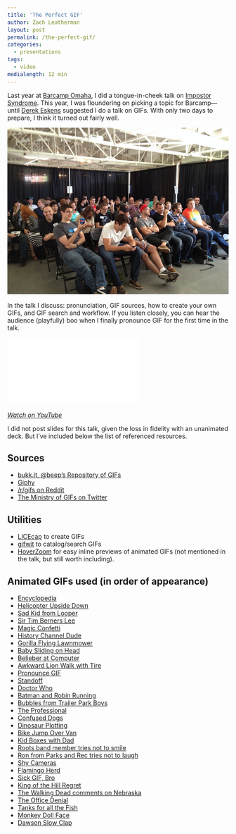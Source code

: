 ```yaml
---
title: 'The Perfect GIF'
author: Zach Leatherman
layout: post
permalink: /the-perfect-gif/
categories:
  - presentations
tags:
  - video
medialength: 12 min
---
```


Last year at [Barcamp Omaha](http://barcampomaha.org/), I did a tongue-in-cheek talk on [Impostor Syndrome](/web/impostor/). This year, I was floundering on picking a topic for Barcamp—until [Derek Eskens](https://twitter.com/snekse) suggested I do a talk on GIFs. With only two days to prepare, I think it turned out fairly well.

<img src="/web/img/posts/perfectgif.jpg">

In the talk I discuss: pronunciation, GIF sources, how to create your own GIFs, and GIF search and workflow. If you listen closely, you can hear the audience (playfully) boo when I finally pronounce GIF for the first time in the talk.

<div class="fluid-width-video-wrapper"><iframe src="//www.youtube.com/embed/6nGxIBMMaFw" frameborder="0" allowfullscreen></iframe></div>

*[Watch on YouTube](https://www.youtube.com/watch?v=6nGxIBMMaFw)*

I did not post slides for this talk, given the loss in fidelity with an unanimated deck. But I’ve included below the list of referenced resources.

## Sources

* [bukk.it, @beep’s Repository of GIFs](http://bukk.it/)
* [Giphy](http://giphy.com/)
* [/r/gifs on Reddit](http://www.reddit.com/r/gifs)
* [The Ministry of GIFs on Twitter](https://twitter.com/gifs)

## Utilities

* [LICEcap](http://www.cockos.com/licecap/) to create GIFs
* [gifwit](http://gifwit.com/) to catalog/search GIFs
* [HoverZoom](http://hoverzoom.net/) for easy inline previews of animated GIFs (not mentioned in the talk, but still worth including).

## Animated GIFs used (in order of appearance)

* [Encyclopedia](https://dl.dropboxusercontent.com/u/361291/gifs-presentation/encyclopedia.gif)
* [Helicopter Upside Down](https://dl.dropboxusercontent.com/u/361291/gifs/wrong.gif)
* [Sad Kid from Looper](https://dl.dropboxusercontent.com/u/361291/gifs/sad.gif)
* [Sir Tim Berners Lee](https://dl.dropboxusercontent.com/u/361291/gifs/sir-tim-berners-lee.gif)
* [Magic Confetti](https://dl.dropboxusercontent.com/u/361291/gifs/magic-confetti.gif)
* [History Channel Dude](https://dl.dropboxusercontent.com/u/361291/gifs/history.gif)
* [Gorilla Flying Lawnmower](https://dl.dropboxusercontent.com/u/361291/gifs/upset.gif)
* [Baby Sliding on Head](https://dl.dropboxusercontent.com/u/361291/gifs/baby.gif)
* [Belieber at Computer](https://dl.dropboxusercontent.com/u/361291/gifs/belieber.gif)
* [Awkward Lion Walk with Tire](https://dl.dropboxusercontent.com/u/361291/gifs/awkwalk.gif)
* [Pronounce GIF](https://dl.dropboxusercontent.com/u/361291/gifs/pronounce-gif.gif)
* [Standoff](https://dl.dropboxusercontent.com/u/361291/gifs/standoff.gif)
* [Doctor Who](https://dl.dropboxusercontent.com/u/361291/gifs/doctor.gif)
* [Batman and Robin Running](https://dl.dropboxusercontent.com/u/361291/gifs/run.gif)
* [Bubbles from Trailer Park Boys](https://dl.dropboxusercontent.com/u/361291/gifs/wat.gif)
* [The Professional](https://dl.dropboxusercontent.com/u/361291/gifs/the-professional.gif)
* [Confused Dogs](https://dl.dropboxusercontent.com/u/361291/gifs/confusion.gif)
* [Dinosaur Plotting](https://dl.dropboxusercontent.com/u/361291/gifs/according-to-plan.gif)
* [Bike Jump Over Van](https://dl.dropboxusercontent.com/u/361291/gifs/execution-is-everything.gif)
* [Kid Boxes with Dad](https://dl.dropboxusercontent.com/u/361291/gifs/boxing.gif)
* [Roots band member tries not to smile](https://dl.dropboxusercontent.com/u/361291/gifs/thankyounotes.gif)
* [Ron from Parks and Rec tries not to laugh](https://dl.dropboxusercontent.com/u/361291/gifs/umad.gif)
* [Shy Cameras](https://dl.dropboxusercontent.com/u/361291/gifs/camera.gif)
* [Flamingo Herd](https://dl.dropboxusercontent.com/u/361291/gifs/herd.gif)
* [Sick GIF, Bro](https://dl.dropboxusercontent.com/u/361291/gifs/gif.gif)
* [King of the Hill Regret](https://dl.dropboxusercontent.com/u/361291/gifs/regret.gif)
* [The Walking Dead comments on Nebraska](https://dl.dropboxusercontent.com/u/361291/gifs/nebraska.gif)
* [The Office Denial](https://dl.dropboxusercontent.com/u/361291/gifs/notme.gif)
* [Tanks for all the Fish](https://dl.dropboxusercontent.com/u/361291/gifs/tanksforallthefish.gif)
* [Monkey Doll Face](https://dl.dropboxusercontent.com/u/361291/gifs/doll-head-monkey.gif)
* [Dawson Slow Clap](https://dl.dropboxusercontent.com/u/361291/gifs/slow-clap.gif)

